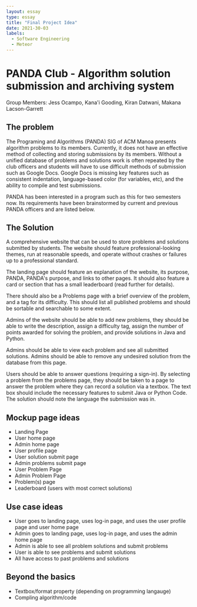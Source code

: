 ```yaml
---
layout: essay
type: essay
title: "Final Project Idea"
date: 2021-30-03
labels:
  - Software Engineering
  - Meteor
---
```


# PANDA Club - Algorithm solution submission and archiving system

Group Members: Jess Ocampo, Kana'i Gooding, Kiran Datwani, Makana Lacson-Garrett

## The problem
The Programing and Algorithms (PANDA) SIG of ACM Manoa presents algorithm problems to its members.  Currently, it does not have an effective method of collecting and storing submissions by its members.  Without a unified database of problems and solutions work is often repeated by the club officers and students will have to use difficult methods of submission such as Google Docs.  Google Docs is missing key features such as consistent indentation, language-based color (for variables, etc), and the ability to compile and test submissions.  

PANDA has been interested in a program such as this for two semesters now.  Its requirements have been brainstormed by current and previous PANDA officers and are listed below.

## The Solution
A comprehensive website that can be used to store problems and solutions submitted by students.  The website should feature professional-looking themes, run at reasonable speeds, and operate without crashes or failures up to a professional standard.  

The landing page should feature an explanation of the website, its purpose, PANDA, PANDA's purpose, and links to other pages.  It should also feature a card or section that has a small leaderboard (read further for details).  

There should also be a Problems page with a brief overview of the problem, and a tag for its difficulty.  This should list all published problems and should be sortable and searchable to some extent.  

Admins of the website should be able to add new problems, they should be able to write the description, assign a difficulty tag, assign the number of points awarded for solving the problem, and provide solutions in Java and Python.

Admins should be able to view each problem and see all submitted solutions.  Admins should be able to remove any undesired solution from the database from this page.  

Users should be able to answer questions (requiring a sign-in).  By selecting a problem from the problems page, they should be taken to a page to answer the problem where they can record a solution via a textbox.  The text box should include the necessary features to submit Java or Python Code.  The solution should note the language the submission was in.  

## Mockup page ideas
- Landing Page
- User home page
- Admin home page
- User profile page
- User solution submit page
- Admin problems submit page
- User Problem Page
- Admin Problem Page
- Problem(s) page
- Leaderboard (users with most correct solutions)

## Use case ideas
- User goes to landing page, uses log-in page, and uses the user profile page and user home page
- Admin goes to landing page, uses log-in page, and uses the admin home page
- Admin is able to see all problem solutions and submit problems
- User is able to see problems and submit solutions
- All have access to past problems and solutions

## Beyond the basics
- Textbox/format property (depending on programming langauge)
- Compling algorithm/code
